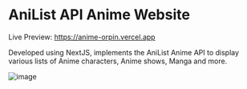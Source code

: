 # AniList API Anime Website

Live Preview: https://anime-orpin.vercel.app

Developed using NextJS, implements the AniList Anime API to display various lists of Anime characters, Anime shows, Manga and more.

![image](https://github.com/user-attachments/assets/0d175354-a087-4345-bc70-17134811ddb6)
